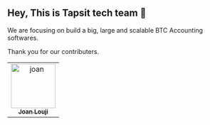 ## Hey, This is Tapsit tech team 👋

We are focusing on build a big, large and scalable BTC Accounting softwares.

Thank you for our contributers.
<table>
<tr>
    <td align="center">
        <a href="https://github.com/sjlouji">
            <img src="https://avatars.githubusercontent.com/u/38372696?v=4" width="100;" alt="joan"/>
            <br />
            <sub><b>Joan Louji</b></sub>
        </a>
    </td>
</tr>
</table>


